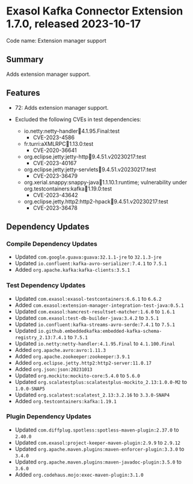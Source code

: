 # Exasol Kafka Connector Extension 1.7.0, released 2023-10-17

Code name: Extension manager support

## Summary

Adds extension manager support.

## Features

* 72: Adds extension manager support.

* Excluded the following CVEs in test dependencies:
    * io.netty:netty-handler:jar:4.1.95.Final:test
        * CVE-2023-4586 
    * fr.turri:aXMLRPC:jar:1.13.0:test
        * CVE-2020-36641
    * org.eclipse.jetty:jetty-http:jar:9.4.51.v20230217:test
        * CVE-2023-40167
    * org.eclipse.jetty:jetty-servlets:jar:9.4.51.v20230217:test
        * CVE-2023-36479
    * org.xerial.snappy:snappy-java:jar:1.1.10.1:runtime; vulnerability under org.testcontainers:kafka:jar:1.19.0:test
        * CVE-2023-43642
    * org.eclipse.jetty.http2:http2-hpack:jar:9.4.51.v20230217:test
        * CVE-2023-36478

## Dependency Updates

### Compile Dependency Updates

* Updated `com.google.guava:guava:32.1.1-jre` to `32.1.3-jre`
* Updated `io.confluent:kafka-avro-serializer:7.4.1` to `7.5.1`
* Added `org.apache.kafka:kafka-clients:3.5.1`

### Test Dependency Updates

* Updated `com.exasol:exasol-testcontainers:6.6.1` to `6.6.2`
* Added `com.exasol:extension-manager-integration-test-java:0.5.1`
* Updated `com.exasol:hamcrest-resultset-matcher:1.6.0` to `1.6.1`
* Updated `com.exasol:test-db-builder-java:3.4.2` to `3.5.1`
* Updated `io.confluent:kafka-streams-avro-serde:7.4.1` to `7.5.1`
* Updated `io.github.embeddedkafka:embedded-kafka-schema-registry_2.13:7.4.1` to `7.5.1`
* Updated `io.netty:netty-handler:4.1.95.Final` to `4.1.100.Final`
* Added `org.apache.avro:avro:1.11.3`
* Added `org.apache.zookeeper:zookeeper:3.9.1`
* Added `org.eclipse.jetty.http2:http2-server:11.0.17`
* Added `org.json:json:20231013`
* Updated `org.mockito:mockito-core:5.4.0` to `5.6.0`
* Updated `org.scalatestplus:scalatestplus-mockito_2.13:1.0.0-M2` to `1.0.0-SNAP5`
* Updated `org.scalatest:scalatest_2.13:3.2.16` to `3.3.0-SNAP4`
* Added `org.testcontainers:kafka:1.19.1`

### Plugin Dependency Updates

* Updated `com.diffplug.spotless:spotless-maven-plugin:2.37.0` to `2.40.0`
* Updated `com.exasol:project-keeper-maven-plugin:2.9.9` to `2.9.12`
* Updated `org.apache.maven.plugins:maven-enforcer-plugin:3.3.0` to `3.4.0`
* Updated `org.apache.maven.plugins:maven-javadoc-plugin:3.5.0` to `3.6.0`
* Added `org.codehaus.mojo:exec-maven-plugin:3.1.0`
